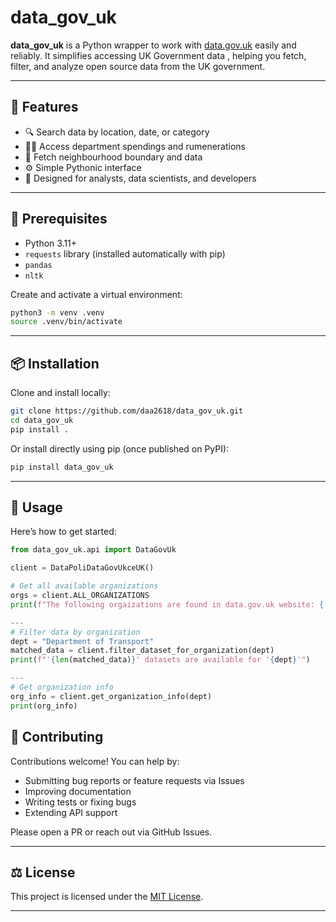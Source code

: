 # data_gov_uk

**data_gov_uk** is a Python wrapper to work with [data.gov.uk](https://data.gov.uk) easily and reliably. It simplifies accessing UK Government data , helping you fetch, filter, and analyze open source data from the UK government.

---

## 🚀 Features

- 🔍 Search data by location, date, or category
- 🧑‍✈️ Access department spendings and rumenerations
- 🧩 Fetch neighbourhood boundary and data
- ⚙️ Simple Pythonic interface
- 🧪 Designed for analysts, data scientists, and developers

---

## 🧪 Prerequisites

- Python 3.11+
- `requests` library (installed automatically with pip)
- `pandas`
- `nltk`

Create and activate a virtual environment:

```bash
python3 -m venv .venv
source .venv/bin/activate
```

---

## 📦 Installation

Clone and install locally:

```bash
git clone https://github.com/daa2618/data_gov_uk.git
cd data_gov_uk
pip install .
```

Or install directly using pip (once published on PyPI):

```bash
pip install data_gov_uk
```

---

## 🎯 Usage

Here’s how to get started:

```python
from data_gov_uk.api import DataGovUk

client = DataPoliDataGovUkceUK()

# Get all available organizations
orgs = client.ALL_ORGANIZATIONS
print(f"The following orgaizations are found in data.gov.uk website: {', '.join(orgs)}")

---
# Filter data by organization
dept = "Department of Transport"
matched_data = client.filter_dataset_for_organization(dept)
print(f"'{len(matched_data)}' datasets are available for '{dept}'")

---
# Get organization info
org_info = client.get_organization_info(dept)
print(org_info)

```

## 🧾 Contributing

Contributions welcome! You can help by:

- Submitting bug reports or feature requests via Issues
- Improving documentation
- Writing tests or fixing bugs
- Extending API support

Please open a PR or reach out via GitHub Issues.

---

## ⚖️ License

This project is licensed under the [MIT License](LICENSE).

---
